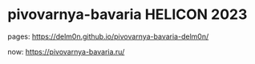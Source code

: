 # pivovarnya-bavaria HELICON 2023

pages: https://delm0n.github.io/pivovarnya-bavaria-delm0n/

now: https://pivovarnya-bavaria.ru/

